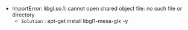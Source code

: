 - ImportError: libgl.so.1: cannot open shared object file: no such file or directory
  - `Solution` : apt-get install libgl1-mesa-glx -y
